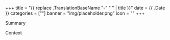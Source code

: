 +++
title = "{{ replace .TranslationBaseName "-" " " | title }}"
date = {{ .Date }}
categories = [""]
banner = "img/placeholder.png"
icon = ""
+++

Summary

<!--more-->

Context

